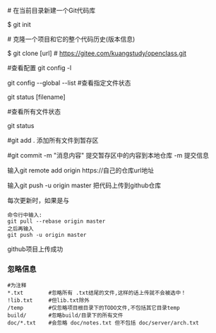 \# 在当前目录新建一个Git代码库

$ git init

\# 克隆一个项目和它的整个代码历史(版本信息)

$ git clone [url]  # https://gitee.com/kuangstudy/openclass.git

#查看配置
git config -l

git config --global --list
#查看指定文件状态

git status [filename]

#查看所有文件状态

git status

#git add .                  添加所有文件到暂存区

#git commit -m "消息内容"    提交暂存区中的内容到本地仓库 -m 提交信息

输入git remote add origin https://自己的仓库url地址

输入git push -u origin master  把代码上传到github仓库

每次更新时，如果是与
```
命令行中输入:
git pull --rebase origin master
之后再输入
git push -u origin master
```

github项目上传成功
### 忽略信息
    #为注释
    *.txt        #忽略所有 .txt结尾的文件,这样的话上传就不会被选中！
    !lib.txt     #但lib.txt除外
    /temp        #仅忽略项目根目录下的TODO文件,不包括其它目录temp
    build/       #忽略build/目录下的所有文件
    doc/*.txt    #会忽略 doc/notes.txt 但不包括 doc/server/arch.txt